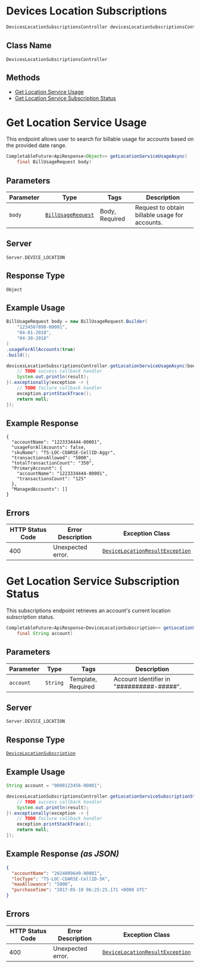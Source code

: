 # Devices Location Subscriptions

```java
DevicesLocationSubscriptionsController devicesLocationSubscriptionsController = client.getDevicesLocationSubscriptionsController();
```

## Class Name

`DevicesLocationSubscriptionsController`

## Methods

* [Get Location Service Usage](../../doc/controllers/devices-location-subscriptions.md#get-location-service-usage)
* [Get Location Service Subscription Status](../../doc/controllers/devices-location-subscriptions.md#get-location-service-subscription-status)


# Get Location Service Usage

This endpoint allows user to search for billable usage for accounts based on the provided date range.

```java
CompletableFuture<ApiResponse<Object>> getLocationServiceUsageAsync(
    final BillUsageRequest body)
```

## Parameters

| Parameter | Type | Tags | Description |
|  --- | --- | --- | --- |
| `body` | [`BillUsageRequest`](../../doc/models/bill-usage-request.md) | Body, Required | Request to obtain billable usage for accounts. |

## Server

`Server.DEVICE_LOCATION`

## Response Type

`Object`

## Example Usage

```java
BillUsageRequest body = new BillUsageRequest.Builder(
    "1234567890-00001",
    "04-01-2018",
    "04-30-2018"
)
.usageForAllAccounts(true)
.build();

devicesLocationSubscriptionsController.getLocationServiceUsageAsync(body).thenAccept(result -> {
    // TODO success callback handler
    System.out.println(result);
}).exceptionally(exception -> {
    // TODO failure callback handler
    exception.printStackTrace();
    return null;
});
```

## Example Response

```
{
  "accountName": "1223334444-00001",
  "usageForAllAcounts": false,
  "skuName": "TS-LOC-COARSE-CellID-Aggr",
  "transactionsAllowed": "5000",
  "totalTransactionCount": "350",
  "PrimaryAccount": {
    "accountName": "1223334444-00001",
    "transactionsCount": "125"
  },
  "ManagedAccounts": []
}
```

## Errors

| HTTP Status Code | Error Description | Exception Class |
|  --- | --- | --- |
| 400 | Unexpected error. | [`DeviceLocationResultException`](../../doc/models/device-location-result-exception.md) |


# Get Location Service Subscription Status

This subscriptions endpoint retrieves an account's current location subscription status.

```java
CompletableFuture<ApiResponse<DeviceLocationSubscription>> getLocationServiceSubscriptionStatusAsync(
    final String account)
```

## Parameters

| Parameter | Type | Tags | Description |
|  --- | --- | --- | --- |
| `account` | `String` | Template, Required | Account identifier in "##########-#####". |

## Server

`Server.DEVICE_LOCATION`

## Response Type

[`DeviceLocationSubscription`](../../doc/models/device-location-subscription.md)

## Example Usage

```java
String account = "0000123456-00001";

devicesLocationSubscriptionsController.getLocationServiceSubscriptionStatusAsync(account).thenAccept(result -> {
    // TODO success callback handler
    System.out.println(result);
}).exceptionally(exception -> {
    // TODO failure callback handler
    exception.printStackTrace();
    return null;
});
```

## Example Response *(as JSON)*

```json
{
  "accountName": "2024009649-00001",
  "locType": "TS-LOC-COARSE-CellID-5K",
  "maxAllowance": "5000",
  "purchaseTime": "2017-05-10 06:25:25.171 +0000 UTC"
}
```

## Errors

| HTTP Status Code | Error Description | Exception Class |
|  --- | --- | --- |
| 400 | Unexpected error. | [`DeviceLocationResultException`](../../doc/models/device-location-result-exception.md) |

